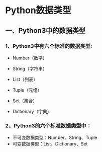 # Python数据类型
## 一、Python3中的数据类型
### 1、Python3中有六个标准的数据类型:
- Number（数字）

- String（字符串）

- List（列表）

- Tuple（元组）

- Set（集合）

- Dictionary（字典）

### 2、Python3的六个标准数据类型中：

-  不可变数据类型：Number、String、Tuple
-  可变数据类型：List、Dictionary、Set
